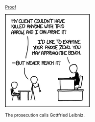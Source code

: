[Proof](https://xkcd.com/1153)

![Proof](./random_comic.png)

The prosecution calls Gottfried Leibniz.

